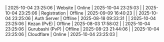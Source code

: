 | 2025-10-04 23:25:06 | Website | Online | 2025-10-04 23:25:03 |
| 2025-10-04 23:25:06 | Registration | Offline | 2025-09-09 16:40:23 |
| 2025-10-04 23:25:06 | Auth Server | Offline | 2025-08-18 09:33:31 |
| 2025-10-04 23:25:06 | Kezan (PvE) | Offline | 2025-08-03 17:58:02 |
| 2025-10-04 23:25:06 | Gurubashi (PvP) | Offline | 2025-08-23 21:44:06 |
| 2025-10-04 23:25:06 | Cloudflare | Online | 2025-10-04 23:25:03 |
